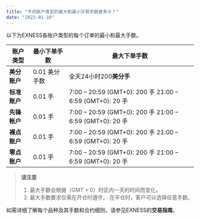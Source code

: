 ```yaml
---
title: "不同账户类型的最大和最小交易手数是多少？"
date: "2023-01-10"
---
```


以下为EXNESS各账户类型的每个订单的最小和最大手数。

| **账户类型** |最小下单手数 |最大下单手数 |
| --- | --- | --- |
| **美分账户** | 0.01 美分手数 | 全天24小时200**美分手**|
|**标准账户**| 0.01 手 | 7:00 – 20:59 (GMT+0): 200 手   21:00 – 6:59 (GMT+0): 20 手|
| **先锋帐户**| 0.01 手 | 7:00 – 20:59 (GMT+0): 200 手    21:00 – 6:59 (GMT+0): 20 手|
| **裸点账户**| 0.01 手 | 7:00 – 20:59 (GMT+0): 200 手    21:00 – 6:59 (GMT+0): 20 手|
| **零点账户**| 0.01 手 | 7:00 – 20:59 (GMT+0): 200 手    21:00 – 6:59 (GMT+0): 20 手|

> **请注意**
> 1. 最大手数会根据（GMT + 0）时区内一天的时间而变化。
> 2. 最大手数要求仅需在开仓时遵守。 在平仓时，客户可以选择任意手数。

如需详细了解每个品种及其手数和合约细则，请参见EXNESS的**交易指南**。

